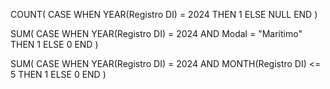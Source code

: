 COUNT(
  CASE
    WHEN YEAR(Registro DI) = 2024 THEN 1
    ELSE NULL
  END
)

SUM(
  CASE 
    WHEN YEAR(Registro DI) = 2024 AND Modal = "Marítimo" THEN 1 
    ELSE 0 
  END
)

SUM(
  CASE 
    WHEN YEAR(Registro DI) = 2024 AND MONTH(Registro DI) <= 5 THEN 1 
    ELSE 0 
  END
)

